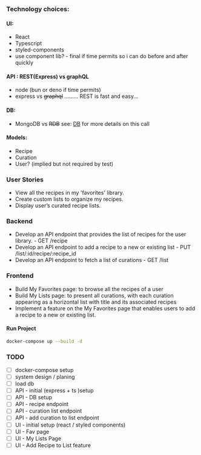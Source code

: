 ### Technology choices:
#### UI:
 - React
 - Typescript
 - styled-components
 - use component lib? - final if time permits so i can do before and after quickly
#### API : REST(Express) vs graphQL
 - node (bun or deno if time permits)
 - express vs ~~graphql~~ ......... REST is fast and easy...

#### DB:
- MongoDB vs ~~RDB~~ see: [DB](./DB.mb) for more details on this call
#### Models:
- Recipe
- Curation
- User?  (implied but not required by test)

### User Stories
- View all the recipes in my 'favorites' library.
- Create custom lists to organize my recipes.
- Display user’s curated recipe lists.
### Backend
- Develop an API endpoint that provides the list of recipes for the user library. - GET /recipe
- Develop an API endpoint to add a recipe to a new or existing list - PUT /list/:id/recipe/:recipe_id
- Develop an API endpoint to fetch a list of curations - GET /list

### Frontend
- Build My Favorites page: to browse all the recipes of a user
- Build My Lists page: to present all curations, with each curation appearing as a
horizontal list with title and its associated recipes
- Implement a feature on the My Favorites page that enables users to add a recipe to a
new or existing list.

#### Run Project
```zsh
docker-compose up --build -d
```

### TODO
- [ ] docker-compose setup
- [ ] system design / planing
- [ ] load db
- [ ] API - initial (express + ts )setup
- [ ] API - DB setup
- [ ] API - recipe endpoint
- [ ] API - curation list endpoint
- [ ] API - add curation to list endpoint
- [ ] UI - initial setup (react / styled components)
- [ ] UI - Fav page
- [ ] UI - My Lists Page
- [ ] UI - Add Recipe to List feature